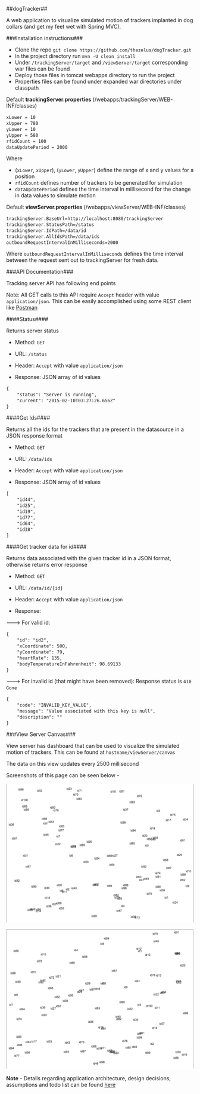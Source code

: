 ##dogTracker##

A web application to visualize simulated motion of trackers implanted in dog collars (and get my feet wet with Spring MVC).

###Installation instructions###

- Clone the repo `git clone https://github.com/thezelus/dogTracker.git`
- In the project directory run `mvn -U clean install`
- Under `/trackingServer/target` and `/viewServer/target` corresponding war files can be found
- Deploy those files in tomcat webapps directory to run the project
- Properties files can be found under expanded war directories under classpath

Default **trackingServer.properties** (/webapps/trackingServer/WEB-INF/classes)

```
xLower = 10
xUpper = 780
yLower = 10
yUpper = 580
rfidCount = 100
dataUpdatePeriod = 2000
```
Where 
- (`xLower`, `xUpper`), (`yLower`, `yUpper`) define the range of x and y values for a position 
- `rfidCount` defines number of trackers to be generated for simulation
- `dataUpdatePeriod` defines the time interval in millisecond for the change in data values to simulate motion

Default **viewServer.properties** (/webapps/viewServer/WEB-INF/classes)

```
trackingServer.BaseUrl=http://localhost:8080/trackingServer
trackingServer.StatusPath=/status
trackingServer.IdPath=/data/id
trackingServer.AllIdsPath=/data/ids
outboundRequestIntervalInMilliseconds=2000
```
Where `outboundRequestIntervalInMilliseconds` defines the time interval between the request sent out to trackingServer for fresh data.

###API Documentation###

Tracking server API has following end points

Note: All GET calls to this API require `Accept` header with value `application/json`.
This can be easily accomplished using some REST client like [Postman](http://www.getpostman.com)

####Status####

Returns server status

- Method: `GET`

- URL: `/status`

- Header: `Accept` with value `application/json`

- Response: JSON array of id values
```
{
    "status": "Server is running",
    "current": "2015-02-10T03:27:26.656Z"
}
```

####Get Ids####

Returns all the ids for the trackers that are present in the datasource in a JSON response format

- Method: `GET`

- URL: `/data/ids`

- Header: `Accept` with value `application/json`

- Response: JSON array of id values
```
[
    "id44",
    "id25",
    "id19",
    "id77",
    "id64",
    "id38"
]
```

####Get tracker data for id####

Returns data associated with the given tracker id in a JSON format, otherwise returns error response

- Method: `GET`

- URL: `/data/id/{id}`

- Header: `Accept` with value `application/json`

- Response: 

---> For valid id:

```
{
    "id": "id2",
    "xCoordinate": 500,
    "yCoordinate": 79,
    "heartRate": 135,
    "bodyTemperatureInFahrenheit": 98.69133
}
```

---> For invalid id (that might have been removed): Response status is `410 Gone`

```
{
    "code": "INVALID_KEY_VALUE",
    "message": "Value associated with this key is null",
    "description": ""
}
```

###View Server Canvas###

View server has dashboard that can be used to visualize the simulated motion of trackers. This can be found at
`hostname/viewServer/canvas`

The data on this view updates every 2500 millisecond

Screenshots of this page can be seen below -

![Screenshot1](https://github.com/thezelus/dogTracker/blob/master/images/screenshot1.png)

![Screenshot1](https://github.com/thezelus/dogTracker/blob/master/images/screenshot2.png)


**Note** - Details regarding application architecture, design decisions, assumptions and todo list can be found [here](https://github.com/thezelus/dogTracker/blob/master/AppDetails.md)